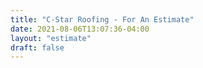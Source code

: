 ```yaml
---
title: "C-Star Roofing - For An Estimate"
date: 2021-08-06T13:07:36-04:00
layout: "estimate"
draft: false
---
```


